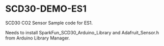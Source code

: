 # SCD30-DEMO-ES1
SCD30 CO2 Sensor Sample code for ES1.

Needs to install SparkFun_SCD30_Arduino_Library and Adafruit_Sensor.h from Arduino Library Manager.

